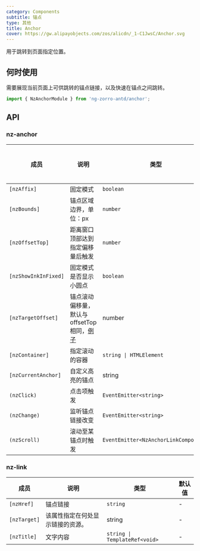 ```yaml
---
category: Components
subtitle: 锚点
type: 其他
title: Anchor
cover: https://gw.alipayobjects.com/zos/alicdn/_1-C1JwsC/Anchor.svg
---
```


用于跳转到页面指定位置。

## 何时使用

需要展现当前页面上可供跳转的锚点链接，以及快速在锚点之间跳转。

```ts
import { NzAnchorModule } from 'ng-zorro-antd/anchor';
```


## API

### nz-anchor

| 成员 | 说明 | 类型 | 默认值 | 全局配置 |
| --- | --- | --- | --- | --- |
| `[nzAffix]` | 固定模式 | `boolean` | `true` |
| `[nzBounds]` | 锚点区域边界，单位：px | `number` | `5` | ✅ |
| `[nzOffsetTop]` | 距离窗口顶部达到指定偏移量后触发 | `number` | - | ✅ |
| `[nzShowInkInFixed]` | 固定模式是否显示小圆点 | `boolean` | `false` | ✅ |
| `[nzTargetOffset]` | 锚点滚动偏移量，默认与 offsetTop 相同，[例子](#components-anchor-demo-targetOffset) | number | - |  |
| `[nzContainer]` | 指定滚动的容器 | `string \| HTMLElement` | `window` |
| `[nzCurrentAnchor]` | 自定义高亮的锚点 | string | - |  |
| `(nzClick)` | 点击项触发 | `EventEmitter<string>` | - |
| `(nzChange)` | 监听锚点链接改变 | `EventEmitter<string>` | - |  |
| `(nzScroll)` | 滚动至某锚点时触发 | `EventEmitter<NzAnchorLinkComponent>` | - |

### nz-link

| 成员 | 说明 | 类型 | 默认值 |
| --- | --- | --- | --- |
| `[nzHref]` | 锚点链接 | `string` | - |
| `[nzTarget]` | 该属性指定在何处显示链接的资源。 | string    | -      |      |
| `[nzTitle]` | 文字内容 | `string \| TemplateRef<void>` | - |
